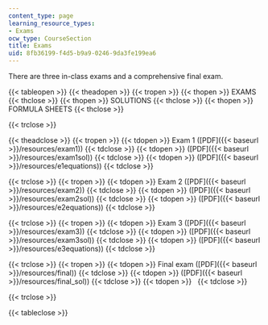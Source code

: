 ```yaml
---
content_type: page
learning_resource_types:
- Exams
ocw_type: CourseSection
title: Exams
uid: 8fb36199-f4d5-b9a9-0246-9da3fe199ea6
---
```


There are three in-class exams and a comprehensive final exam.

{{< tableopen >}}
{{< theadopen >}}
{{< tropen >}}
{{< thopen >}}
EXAMS
{{< thclose >}}
{{< thopen >}}
SOLUTIONS
{{< thclose >}}
{{< thopen >}}
FORMULA SHEETS
{{< thclose >}}

{{< trclose >}}

{{< theadclose >}}
{{< tropen >}}
{{< tdopen >}}
Exam 1 ([PDF]({{< baseurl >}}/resources/exam1))
{{< tdclose >}}
{{< tdopen >}}
([PDF]({{< baseurl >}}/resources/exam1sol))
{{< tdclose >}}
{{< tdopen >}}
([PDF]({{< baseurl >}}/resources/e1equations))
{{< tdclose >}}

{{< trclose >}}
{{< tropen >}}
{{< tdopen >}}
Exam 2 ([PDF]({{< baseurl >}}/resources/exam2))
{{< tdclose >}}
{{< tdopen >}}
([PDF]({{< baseurl >}}/resources/exam2sol))
{{< tdclose >}}
{{< tdopen >}}
([PDF]({{< baseurl >}}/resources/e2equations))
{{< tdclose >}}

{{< trclose >}}
{{< tropen >}}
{{< tdopen >}}
Exam 3 ([PDF]({{< baseurl >}}/resources/exam3))
{{< tdclose >}}
{{< tdopen >}}
([PDF]({{< baseurl >}}/resources/exam3sol))
{{< tdclose >}}
{{< tdopen >}}
([PDF]({{< baseurl >}}/resources/e3equations))
{{< tdclose >}}

{{< trclose >}}
{{< tropen >}}
{{< tdopen >}}
Final exam ([PDF]({{< baseurl >}}/resources/final))
{{< tdclose >}}
{{< tdopen >}}
([PDF]({{< baseurl >}}/resources/final_sol))
{{< tdclose >}}
{{< tdopen >}}
 
{{< tdclose >}}

{{< trclose >}}

{{< tableclose >}}
